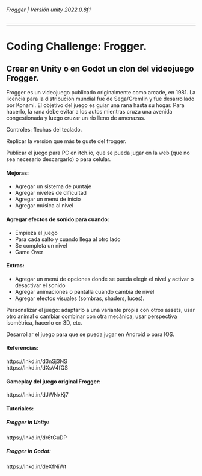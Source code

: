<h6> Frogger | Versión unity 2022.0.8f1</h6>
<hr>
<h1>Coding Challenge: Frogger.</h1> 

<h2>Crear en Unity o en Godot un clon del videojuego Frogger.</h2>

<p>Frogger es un videojuego publicado originalmente como arcade, en 1981. 
La licencia para la distribución mundial fue de Sega/Gremlin y fue desarrollado por Konami.
El objetivo del juego es guiar una rana hasta su hogar. 
Para hacerlo, la rana debe evitar a los autos mientras cruza una avenida congestionada y luego cruzar un río lleno de amenazas.</p>


<p>Controles: flechas del teclado.</p>
<p>Replicar la versión que más te guste del frogger.</p>
<p>Publicar el juego para PC en itch.io, que se pueda jugar en la web (que no sea necesario descargarlo) o para celular.</p>
<h4>Mejoras:</h4>
<ul>
    <li>Agregar un sistema de puntaje</li>
    <li>Agregar niveles de dificultad</li>
    <li>Agregar un menú de inicio</li>
    <li>Agregar música al nivel</li>
</ul>

<h4>Agregar efectos de sonido para cuando:</h4>
 <ul>
    <li>Empieza el juego</li>
    <li>Para cada salto y cuando llega al otro lado</li>
    <li>Se completa un nivel</li>
    <li>Game Over</li>
</ul>

<h4>Extras:</h4>
<ul>
    <li>Agregar un menú de opciones donde se pueda elegir el nivel y activar o desactivar el sonido</li>
    <li>Agregar animaciones o pantalla cuando cambia de nivel</li>
    <li>Agregar efectos visuales (sombras, shaders, luces).</li>
</ul>

<p>Personalizar el juego: adaptarlo a una variante propia con otros assets, usar otro animal o cambiar combinar con otra mecánica, usar perspectiva isométrica, hacerlo en 3D, etc.</p>
<p>Desarrollar el juego para que se pueda jugar en Android o para IOS.</p>

<h4>Referencias:</h4>
<a>https://lnkd.in/d3nSj3NS</a> <br>
<a>https://lnkd.in/dXsV4fQS</a>

<h4>Gameplay del juego original Frogger:</h4>
<a>https://lnkd.in/dJWNxKj7</a>

<h4>Tutoriales:</h4>
<h5>Frogger in Unity:</h5>
<a>https://lnkd.in/dr6tGuDP</a>
<h5>Frogger in Godot:</h5>
<a>https://lnkd.in/deXfNiWt</a>


